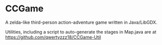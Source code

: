 # CCGame

A zelda-like third-person action-adventure game written in Java/LibGDX.

Utilities, including a script to auto-generate the stages in Map.java are at https://github.com/qwertyzzz18/CCGame-Util
